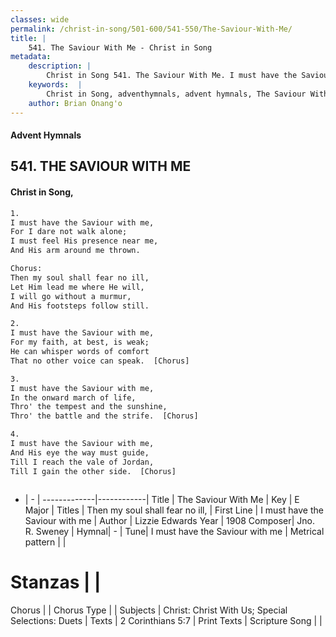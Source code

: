 ```yaml
---
classes: wide
permalink: /christ-in-song/501-600/541-550/The-Saviour-With-Me/
title: |
    541. The Saviour With Me - Christ in Song
metadata:
    description: |
        Christ in Song 541. The Saviour With Me. I must have the Saviour with me, For I dare not walk alone; I must feel His presence near me, And His arm around me thrown. Chorus: Then my soul shall fear no ill, Let Him lead me where He will, I will go without a murmur, And His footsteps follow still.
    keywords:  |
        Christ in Song, adventhymnals, advent hymnals, The Saviour With Me, I must have the Saviour with me. Then my soul shall fear no ill,
    author: Brian Onang'o
---
```


#### Advent Hymnals
## 541. THE SAVIOUR WITH ME
####  Christ in Song,

```txt
1.
I must have the Saviour with me,
For I dare not walk alone;
I must feel His presence near me,
And His arm around me thrown.

Chorus:
Then my soul shall fear no ill,
Let Him lead me where He will,
I will go without a murmur,
And His footsteps follow still.

2.
I must have the Saviour with me,
For my faith, at best, is weak;
He can whisper words of comfort
That no other voice can speak.  [Chorus]

3.
I must have the Saviour with me,
In the onward march of life, 
Thro' the tempest and the sunshine,
Thro' the battle and the strife.  [Chorus]

4.
I must have the Saviour with me,
And His eye the way must guide,
Till I reach the vale of Jordan,
Till I gain the other side.  [Chorus]



```

- |   -  |
-------------|------------|
Title | The Saviour With Me |
Key | E Major |
Titles | Then my soul shall fear no ill, |
First Line | I must have the Saviour with me |
Author | Lizzie Edwards
Year | 1908
Composer| Jno. R. Sweney |
Hymnal|  - |
Tune| I must have the Saviour with me |
Metrical pattern | |
# Stanzas |  |
Chorus |  |
Chorus Type |  |
Subjects | Christ: Christ With Us; Special Selections: Duets |
Texts | 2 Corinthians 5:7 |
Print Texts | 
Scripture Song |  |
    

